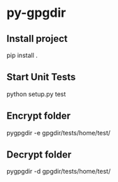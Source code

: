 # py-gpgdir

## Install project
pip install .

## Start Unit Tests
python setup.py test

## Encrypt folder
pygpgdir -e gpgdir/tests/home/test/

## Decrypt folder
pygpgdir -d gpgdir/tests/home/test/